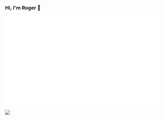 ### Hi, I'm Roger 👋


![](https://github.com/RodgerLeblanc/github-stats/blob/master/generated/overview.svg)

![](https://github.com/username/github-stats/blob/master/generated/languages.svg)

<!--
**RodgerLeblanc/RodgerLeblanc** is a ✨ _special_ ✨ repository because its `README.md` (this file) appears on your GitHub profile.

Here are some ideas to get you started:

- 🔭 I’m currently working on ...
- 🌱 I’m currently learning ...
- 👯 I’m looking to collaborate on ...
- 🤔 I’m looking for help with ...
- 💬 Ask me about ...
- 📫 How to reach me: ...
- 😄 Pronouns: ...
- ⚡ Fun fact: ...
-->
